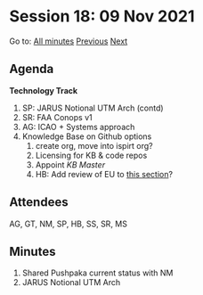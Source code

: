 # Session 18: 09 Nov 2021

Go to: [All minutes](../../index.md) [Previous](../11/02.md) [Next](../11/12.md)

## Agenda

**Technology Track**

1. SP: JARUS Notional UTM Arch (contd)
1. SR: FAA Conops v1
1. AG: ICAO + Systems approach
1. Knowledge Base on Github options
    1. create org, move into ispirt org?
    2. Licensing for KB & code repos
    3. Appoint *KB Master*
    4. HB: Add review of EU to [this section](../../work-items/i07.md)?

## Attendees

AG, GT, NM, SP, HB, SS, SR, MS

## Minutes

1. Shared Pushpaka current status with NM
2. JARUS Notional UTM Arch

